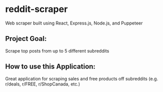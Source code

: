 # reddit-scraper

Web scraper built using React, Express.js, Node.js, and Puppeteer

## Project Goal:

Scrape top posts from up to 5 different subreddits

## How to use this Application:

Great application for scraping sales and free products off subreddits (e.g. r/deals, r/FREE, r/ShopCanada, etc.)
